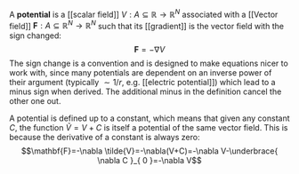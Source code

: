 A **potential** is a [[scalar field]] $V:A\subseteq \mathbb{R}\to \mathbb{R}^{N}$ associated with a [[Vector field]] $\mathbf{F}:A\subseteq \mathbb{R}^{N}\to \mathbb{R}^{N}$ such that its [[gradient]] is the vector field with the sign changed:
$$\mathbf{F}=-\nabla V$$
The sign change is a convention and is designed to make equations nicer to work with, since many potentials are dependent on an inverse power of their argument (typically $\sim 1/r$, e.g. [[electric potential]]) which lead to a minus sign when derived. The additional minus in the definition cancel the other one out.

A potential is defined up to a constant, which means that given any constant $C$, the function $\tilde{V}=V+C$ is itself a potential of the same vector field. This is because the derivative of a constant is always zero:
$$\mathbf{F}=-\nabla \tilde{V}=-\nabla(V+C)=-\nabla V-\underbrace{ \nabla C }_{ 0 }=-\nabla V$$
